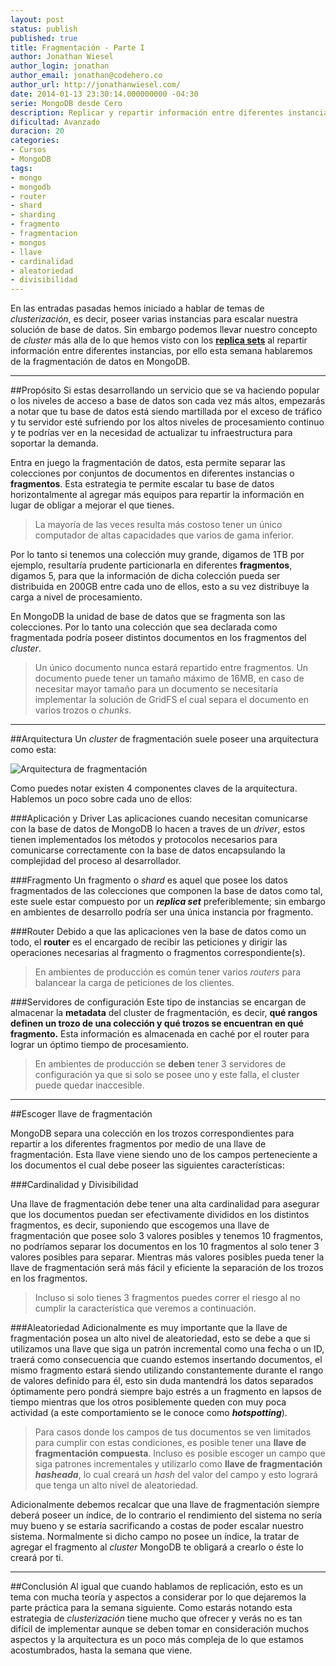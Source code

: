 ```yaml
---
layout: post
status: publish
published: true
title: Fragmentación - Parte I
author: Jonathan Wiesel
author_login: jonathan
author_email: jonathan@codehero.co
author_url: http://jonathanwiesel.com/
date: 2014-01-13 23:30:14.000000000 -04:30
serie: MongoDB desde Cero
description: Replicar y repartir información entre diferentes instancias son los temas de las últimas semana, por ello hablaremos de la fragmentación de datos en MongoDB
dificultad: Avanzado
duracion: 20
categories:
- Cursos
- MongoDB
tags:
- mongo
- mongodb
- router
- shard
- sharding
- fragmento
- fragmentacion
- mongos
- llave
- cardinalidad
- aleatoriedad
- divisibilidad
---
```

En las entradas pasadas hemos iniciado a hablar de temas de *clusterización*, es decir, poseer varias instancias para escalar nuestra solución de base de datos. Sin embargo podemos llevar nuestro concepto de *cluster* más alla de lo que hemos visto con los [**replica sets**](http://codehero.co/mongodb-desde-cero-replicacion-parte-i/) al repartir información entre diferentes instancias, por ello esta semana hablaremos de la fragmentación de datos en MongoDB.
***
##Propósito
Si estas desarrollando un servicio que se va haciendo popular o los niveles de acceso a base de datos son cada vez más altos, empezarás a notar que tu base de datos está siendo martillada por el exceso de tráfico y tu servidor esté sufriendo por los altos niveles de procesamiento continuo y te podrías ver en la necesidad de actualizar tu infraestructura para soportar la demanda.

Entra en juego la fragmentación de datos, esta permite separar las colecciones por conjuntos de documentos en diferentes instancias o **fragmentos**. Esta estrategia te permite escalar tu base de datos horizontalmente al agregar más equipos para repartir la información en lugar de obligar a mejorar el que tienes.

> La mayoría de las veces resulta más costoso tener un único computador de altas capacidades que varios de gama inferior.

Por lo tanto si tenemos una colección muy grande, digamos de 1TB por ejemplo, resultaría prudente particionarla en diferentes **fragmentos**, digamos 5, para que la información de dicha colección pueda ser distribuida en 200GB entre cada uno de ellos, esto a su vez distribuye la carga a nivel de procesamiento.

En MongoDB la unidad de base de datos que se fragmenta son las colecciones. Por lo tanto una colección que sea declarada como fragmentada podría poseer distintos documentos en los fragmentos del *cluster*.

> Un único documento nunca estará repartido entre fragmentos. Un documento puede tener un tamaño máximo de 16MB, en caso de necesitar mayor tamaño para un documento se necesitaría implementar la solución de GridFS el cual separa el documento en varios trozos o *chunks*.

***



##Arquitectura
Un *cluster* de fragmentación suele poseer una arquitectura como esta:

![Arquitectura de fragmentación](http://i.imgur.com/R6T7wKW.png)

Como puedes notar existen 4 componentes claves de la arquitectura. Hablemos un poco sobre cada uno de ellos:

###Aplicación y Driver
Las aplicaciones cuando necesitan comunicarse con la base de datos de MongoDB lo hacen a traves de un *driver*, estos tienen implementados los métodos y protocolos necesarios para comunicarse correctamente con la base de datos encapsulando la complejidad del proceso al desarrollador.

###Fragmento
Un fragmento o *shard* es aquel que posee los datos fragmentados de las colecciones que componen la base de datos como tal, este suele estar compuesto por un ***replica set*** preferiblemente; sin embargo en ambientes de desarrollo podría ser una única instancia por fragmento.


###Router
Debido a que las aplicaciones ven la base de datos como un todo, el **router** es el encargado de recibir las peticiones y dirigir las operaciones necesarias al fragmento o fragmentos correspondiente(s).

> En ambientes de producción es común tener varios *routers* para balancear la carga de peticiones de los clientes.

###Servidores de configuración
Este tipo de instancias se encargan de almacenar la **metadata** del cluster de fragmentación, es decir, **qué rangos definen un trozo de una colección y qué trozos se encuentran en qué fragmento.** Esta información es almacenada en caché por el router para lograr un óptimo tiempo de procesamiento.

> En ambientes de producción se **deben** tener 3 servidores de configuración ya que si solo se posee uno y este falla, el cluster puede quedar inaccesible.

***
##Escoger llave de fragmentación

MongoDB separa una colección en los trozos correspondientes para repartir a los diferentes fragmentos por medio de una llave de fragmentación. Esta llave viene siendo uno de los campos perteneciente a los documentos el cual debe poseer las siguientes características:

###Cardinalidad y Divisibilidad

Una llave de fragmentación debe tener una alta cardinalidad para asegurar que los documentos puedan ser efectivamente divididos en los distintos fragmentos, es decir, suponiendo que escogemos una llave de fragmentación que posee solo 3 valores posibles y tenemos 10 fragmentos, no podríamos separar los documentos en los 10 fragmentos al solo tener 3 valores posibles para separar. Mientras más valores posibles pueda tener la llave de fragmentación será más fácil y eficiente la separación de los trozos en los fragmentos.

> Incluso si solo tienes 3 fragmentos puedes correr el riesgo al no cumplir la característica que veremos a continuación.

###Aleatoriedad
Adicionalmente es muy importante que la llave de fragmentación posea un alto nivel de aleatoriedad, esto se debe a que si utilizamos una llave que siga un patrón incremental como una fecha o un ID, traerá como consecuencia que cuando estemos insertando documentos, el mismo fragmento estará siendo utilizando constantemente durante el rango de valores definido para él, esto sin duda mantendrá los datos separados óptimamente pero pondrá siempre bajo estrés a un fragmento en lapsos de tiempo mientras que los otros posiblemente queden con muy poca actividad (a este comportamiento se le conoce como ***hotspotting***).

> Para casos donde los campos de tus documentos se ven limitados para cumplir con estas condiciones, es posible tener una **llave de fragmentación compuesta**. Incluso es posible escoger un campo que siga patrones incrementales y utilizarlo como **llave de fragmentación *hasheada***, lo cual creará un *hash* del valor del campo y esto logrará que tenga un alto nivel de aleatoriedad.

Adicionalmente debemos recalcar que una llave de fragmentación siempre deberá poseer un índice, de lo contrario el rendimiento del sistema no sería muy bueno y se estaría sacrificando a costas de poder escalar nuestro sistema. Normalmente si dicho campo no posee un índice, la tratar de agregar el fragmento al *cluster* MongoDB te obligará a crearlo o éste lo creará por ti.

***
##Conclusión
Al igual que cuando hablamos de replicación, esto es un tema con mucha teoría y aspectos a considerar por lo que dejaremos la parte práctica para la semana siguiente. Como estarás notando esta estrategia de *clusterización* tiene mucho que ofrecer y verás no es tan difícil de implementar aunque se deben tomar en consideración muchos aspectos y la arquitectura es un poco más compleja de lo que estamos acostumbrados, hasta la semana que viene.
